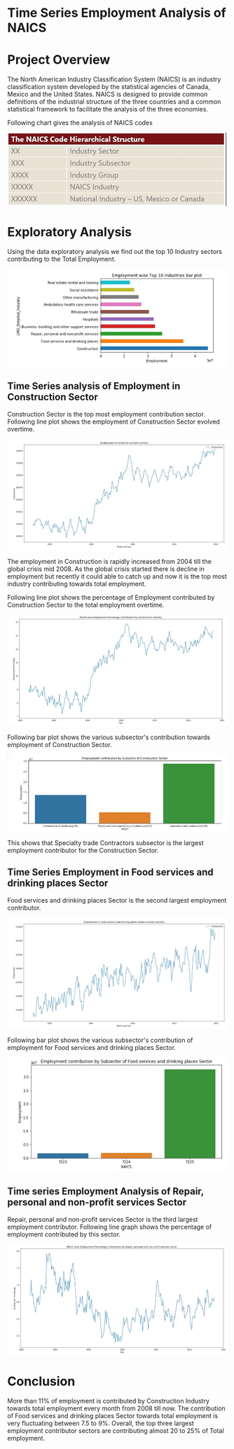 # Time Series Employment Analysis of NAICS

# Project Overview
The North American Industry Classification System
(NAICS) is an industry classification system developed by the statistical agencies of Canada,
Mexico and the United States. NAICS is designed to provide common definitions of the
industrial structure of the three countries and a common statistical framework to facilitate the
analysis of the three economies.

Following chart gives the analysis of NAICS codes

![NAICS CODE explanation](./images/naics_code_explanation_chart.jpg)


# Exploratory Analysis

Using the data exploratory analysis we find out the top 10 Industry sectors contributing to the Total Employment.

![Top 10 Industry Sectors contribution towards Employment](./images/top_10_industry_employment_contribution_barplot.jpg)

## Time Series analysis of Employment in Construction Sector
Construction Sector is the top most employment contribution sector. Following line plot shows the employment of Construction Sector evolved overtime.

![Employment in Construction Sector evolved overtime](./images/employement_in_construction_evolved_overtime.jpg)

The employment in Construction is rapidly increased from 2004 till the global crisis mid 2008. As the global crisis started there is decline in employment but recently it could able to catch up and now it is the top most industry contributing towards total employment.

Following line plot shows the percentage of Employment contributed by Construction Sector to the total employment overtime.

![Percentage of Employment Contributed by Construction sector overtime](./images/employment_percentage_contributed_by_construction_sector.jpg)

Following bar plot shows the various subsector's contribution towards employment of Construction Sector.

![Subsector Employment contribution for Construction Sector](./images/subsector_employment_contribution_for_construction_sector.jpg)

This shows that Specialty trade Contractors subsector is the largest employment contributor for the Construction Sector.

## Time Series Employment in Food services and drinking places Sector
Food services and drinking places Sector is the second largest employment contributor. 

![Employment in Food services and drinking places Sector evolved overtime](./images/employement_in_food_sector_evolved_overtime.jpg)

Following bar plot shows the various subsector's contribution of employment for Food services and drinking places Sector.

![Subsector Employment contribution for Food services and drinking places Sector](./images/subsector_employment_contribution_for_food_sector.jpg)


## Time series Employment Analysis of Repair, personal and non-profit services Sector
Repair, personal and non-profit services Sector is the third largest employment contributor. Following line graph shows the percentage of employment contributed by this sector.

![Percentage of Employment contributed by Repair, personal and non-profit services Sector](./images/employment_percentage_contributed_by_repair_sector.jpg)

# Conclusion
More than 11% of employment is contributed by Construction Industry towards total employment every month from 2008 till now. 
The contribution of Food services and drinking places Sector towards total employment is very fluctuating between 7.5 to 9%.
Overall, the top three largest employment contributor sectors are contributing almost 20 to 25% of Total employment.